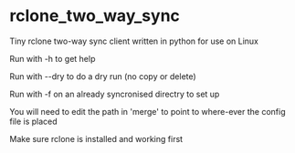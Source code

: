 # rclone_two_way_sync
Tiny rclone two-way sync client written in python for use on Linux

Run with -h to get help

Run with --dry to do a dry run (no copy or delete)

Run with -f on an already syncronised directry to set up

You will need to edit the path in 'merge' to point to where-ever the config file is placed

Make sure rclone is installed and working first
